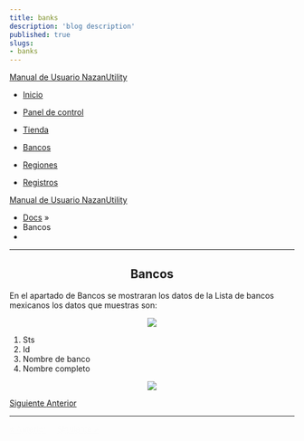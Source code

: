 ```yaml
---
title: banks
description: 'blog description'
published: true
slugs:
- banks
---
```


<div class="wy-grid-for-nav">
  <nav data-toggle="wy-nav-shift" class="wy-nav-side stickynav">
    <div class="wy-side-scroll">
      <div class="wy-side-nav-search">
        <a href="blog/home" class="icon icon-home"> Manual de Usuario NazanUtility</a>
      </div>
      <div class="wy-menu wy-menu-vertical" data-spy="affix" role="navigation" aria-label="main navigation">
        <ul>
          <li class="toctree-l1"><a class="reference internal" href="blog/home">Inicio</a>
          </li>
        </ul>
        <ul>
          <li class="toctree-l1"><a class="reference internal" href="blog/dashboard">Panel de control</a>
          </li>
        </ul>
        <ul>
          <li class="toctree-l1"><a class="reference internal" href="blog/store">Tienda</a>
          </li>
        </ul>
        <ul class="current">
          <li class="toctree-l1 current"><a class="reference internal current" href="blog/banks">Bancos</a>
          </li>
        </ul>
        <ul>
          <li class="toctree-l1"><a class="reference internal" href="blog/regions">Regiones</a>
          </li>
        </ul>
        <ul>
          <li class="toctree-l1"><a class="reference internal" href="blog/crud">Registros</a>
          </li>
        </ul>
      </div>
    </div>
  </nav>
</div>




<div class="wy-grid-for-nav">
  <section data-toggle="wy-nav-shift" class="wy-nav-content-wrap">
    <nav class="wy-nav-top" role="navigation" aria-label="top navigation">
      <i data-toggle="wy-nav-top" class="fa fa-bars"></i>
      <a href="blog/home">Manual de Usuario NazanUtility</a>
    </nav>
    <div class="wy-nav-content">
      <div class="rst-content">
        <div role="navigation" aria-label="breadcrumbs navigation">
          <ul class="wy-breadcrumbs">
            <li><a href="blog/home">Docs</a> &raquo;</li>
            <li>Bancos</li>
            <li class="wy-breadcrumbs-aside">
            </li>
          </ul>
          <hr />
        </div>
        <div role="main">
          <div class="section">
            <h2>
              <center>Bancos</center>
            </h2>
            <p>En el apartado de Bancos se mostraran los datos de la Lista de bancos mexicanos
              los datos que muestras son:</p>
            <p>
              <center><img src="assets/img/bancos.png"></center>
            </p>
            <ol>
              <li>Sts </li>
              <li>Id </li>
              <li>Nombre de banco</li>
              <li>Nombre completo</li>
            </ol>
            <p>
              <center><img src="assets/img/infbancos.png"></center>
            </p>
          </div>
        </div>
      </div>
    </div>
    </section>
</div>


<footer>
  <div class="rst-footer-buttons" role="navigation" aria-label="footer navigation">
    <a href="blog/regions" class="btn btn-neutral float-right" title="Regiones">Siguiente <span
        class="icon icon-circle-arrow-right"></span></a>
    <a href="blog/store" class="btn btn-neutral" title="Tienda"><span class="icon icon-circle-arrow-left"></span>
      Anterior</a>
  </div>
  <hr />
  <div class="rst-versions" role="note" aria-label="versions">
    <span class="rst-current-version" data-toggle="rst-current-version">
      <span><a href="blog/store" style="color: #fcfcfc;">&laquo; Anterior</a></span>
      <span style="margin-left: 15px"><a href="blog/regions" style="color: #fcfcfc">Siguiente &raquo;</a></span>
    </span>
  </div>
</footer>








